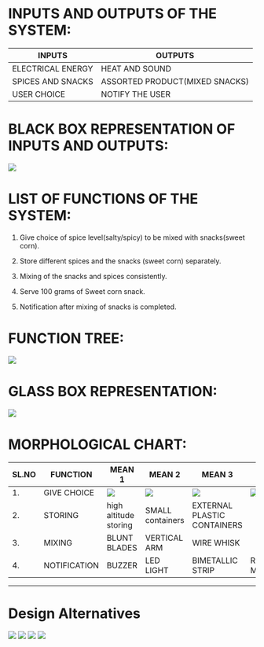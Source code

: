 # INPUTS AND OUTPUTS OF THE SYSTEM:



|INPUTS|OUTPUTS|
|--|--|
|ELECTRICAL ENERGY|HEAT AND SOUND|
|SPICES AND SNACKS|ASSORTED PRODUCT(MIXED SNACKS)|
|USER CHOICE|NOTIFY THE USER|



# BLACK BOX REPRESENTATION OF INPUTS AND OUTPUTS:

![](https://github.com/f-division-2019-2020-odd/Repo-03/blob/master/black%20box.png?raw=true)




# LIST OF FUNCTIONS OF THE SYSTEM:

1. Give choice of spice level(salty/spicy) to be mixed with snacks(sweet corn).

2. Store different spices and the snacks (sweet corn) separately.

3. Mixing of the snacks and spices consistently.

4. Serve 100 grams of Sweet corn snack.

5. Notification after mixing of snacks is completed.





# FUNCTION TREE:




![](https://github.com/f-division-2019-2020-odd/Repo-03/blob/master/FUNCTION%20CHART.png?raw=true)








# GLASS BOX REPRESENTATION:
![](https://github.com/f-division-2019-2020-odd/Repo-03/blob/master/GLASS%20BOX.png?raw=true)






# MORPHOLOGICAL CHART:


|SL.NO|FUNCTION|MEAN 1|MEAN 2|MEAN 3|MEAN 4|
|--|--|--|--|--|--|
|1.|GIVE CHOICE|![](https://images-na.ssl-images-amazon.com/images/I/219Hg8lpB5L.jpg)|![](https://shop.siroelettronica.it/277-large_default/tastiera-meccanica-4x4.jpg)|![](https://media.rs-online.com/t_large/F8610270-01.jpg)|![](https://cloud.addictivetips.com/wp-content/uploads/2019/05/bluetooth.jpg)|
|2.|STORING|high altitude storing|SMALL containers|EXTERNAL PLASTIC CONTAINERS||
|3.|MIXING|BLUNT BLADES|VERTICAL ARM|WIRE WHISK||
|4.|NOTIFICATION|BUZZER|LED LIGHT|BIMETALLIC STRIP|RECORDING MODULE|


***

# Design Alternatives

![](https://github.com/f-division-2019-2020-odd/Repo-03/blob/master/IMG-20190915-WA0013.jpg?raw=true)
![](https://github.com/f-division-2019-2020-odd/Repo-03/blob/master/IMG-20190915-WA0011.jpg?raw=true)
![](https://github.com/f-division-2019-2020-odd/Repo-03/blob/master/IMG-20190915-WA0010.jpg?raw=true)
![](https://github.com/f-division-2019-2020-odd/Repo-03/blob/master/IMG-20190915-WA0007.jpg?raw=true)


 